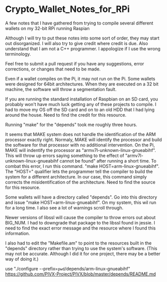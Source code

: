 # Crypto_Wallet_Notes_for_RPi
A few notes that I have gathered from trying to compile several different wallets on my 32-bit RPi running Raspian

Although I will try to put these notes into some sort of order, they may start out disorganized.  I will also try to give credit where credit is due.  Also understand that I am not a C++ programmer.  I appologize if I use the wrong terminology.

Feel free to submit a pull request if you have any suggestions, error corrections, or changes that need to be made.

Even if a wallet compiles on the Pi, it may not run on the Pi.  Some wallets were designed for 64bit architectures.  When they are executed on a 32 bit machine, the software will throw a segmentation fault.

If you are running the standard installation of Raspbian on an SD card, you probably won't have much luck getting any of these projects to compile.  I had to move my OS off the SD card and on to an old HDD that I had lying around the house.  Need to find the credit  for this resource.

Running "make" for the "depends" took me roughly three hours.

It seems that MAKE system does not handle the identification of the ARM processor exactly right.  Normaly, MAKE will identify the processor and build the software for that processor with no additional intervention.  On the Pi, MAKE will indentify the processor as "armv7l-unknown-linux-gnueabihf".  This will throw up errors saying something to the effect of "armv7l-unknown-linux-gnueabihf cannot be found" after running a short time.  To combat this error, I run this command.  "make HOST=arm-linux-gnueabihf".  The "HOST=" qualifier lets the programmer tell the compiler to build the system for a different architecture.  In our case, this command simply corrects the misidentification of the architecture.  Need to find the source for this resource.

Some wallets will have a directory called "depends".  Go into this directory and issue "make HOST=arm-linux-gnueabihf".  On my system, this wil run for a long time.  I also see a lot of warnings scroll through.

Newer versions of libssl will cause the compiler to throw errors out about BIG_NUM.  I had to downgrade that package to the libssl found in jessie.  I need to find the exact error message and the resource where I found this information.

I also had to edit the "Makefile.am" to point to the resources built in the "depends" directory rather than trying to use the system's software. (This may not be accurate.  Although I did it for one project, there may be a better way of doing it.)

use "./configure --prefix=`pwd`/depends/arm-linux-gnueabihf"
https://github.com/PIVX-Project/PIVX/blob/master/depends/README.md

